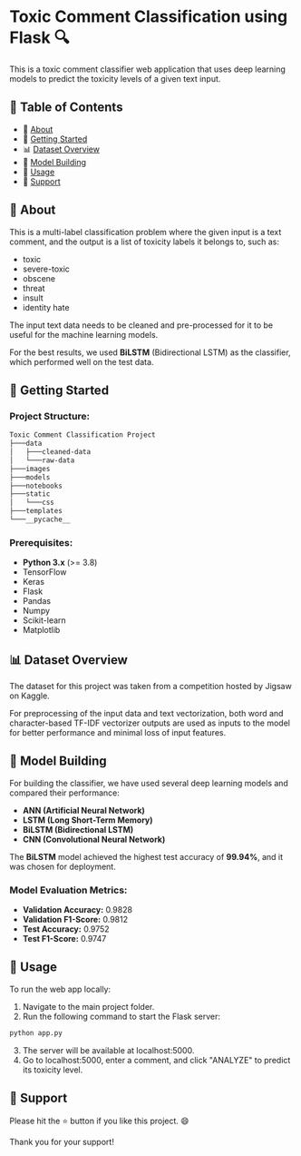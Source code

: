 # Toxic Comment Classification using Flask 🔍

This is a toxic comment classifier web application that uses deep learning models to predict the toxicity levels of a given text input.

## 📝 Table of Contents
- 🧐 [About](#about)
- 🎯 [Getting Started](#getting-started)
- 📊 [Dataset Overview](#dataset-overview)
- 🧠 [Model Building](#model-building)
- 🎈 [Usage](#usage)
- 🌟 [Support](#support)

## 🧐 About
This is a multi-label classification problem where the given input is a text comment, and the output is a list of toxicity labels it belongs to, such as:

- toxic
- severe-toxic
- obscene
- threat
- insult
- identity hate

The input text data needs to be cleaned and pre-processed for it to be useful for the machine learning models.

For the best results, we used **BiLSTM** (Bidirectional LSTM) as the classifier, which performed well on the test data.

## 🎯 Getting Started
### Project Structure:

```bash
Toxic Comment Classification Project
├───data
│   ├───cleaned-data
│   └───raw-data
├───images
├───models
├───notebooks
├───static
│   └───css
├───templates
└───__pycache__
```

### Prerequisites:
- **Python 3.x** (>= 3.8)
- TensorFlow
- Keras
- Flask
- Pandas
- Numpy
- Scikit-learn
- Matplotlib

## 📊 Dataset Overview
The dataset for this project was taken from a competition hosted by Jigsaw on Kaggle.

For preprocessing of the input data and text vectorization, both word and character-based TF-IDF vectorizer outputs are used as inputs to the model for better performance and minimal loss of input features.

## 🧠 Model Building
For building the classifier, we have used several deep learning models and compared their performance:

- **ANN (Artificial Neural Network)**
- **LSTM (Long Short-Term Memory)**
- **BiLSTM (Bidirectional LSTM)**
- **CNN (Convolutional Neural Network)**

The **BiLSTM** model achieved the highest test accuracy of **99.94%**, and it was chosen for deployment.

### Model Evaluation Metrics:
- **Validation Accuracy:** 0.9828
- **Validation F1-Score:** 0.9812
- **Test Accuracy:** 0.9752
- **Test F1-Score:** 0.9747

## 🎈 Usage
To run the web app locally:

1. Navigate to the main project folder.
2. Run the following command to start the Flask server:

```bash
python app.py
```
3. The server will be available at localhost:5000.
4. Go to localhost:5000, enter a comment, and click "ANALYZE" to predict its toxicity level.

## 🌟 Support
Please hit the ⭐ button if you like this project. 😄

Thank you for your support!


